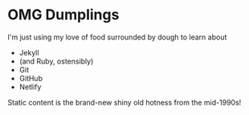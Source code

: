 # OMG Dumplings #

I'm just using my love of food surrounded by dough to learn about 

- Jekyll
- (and Ruby, ostensibly)
- Git
- GitHub
- Netlify

Static content is the brand-new shiny old hotness from the mid-1990s!